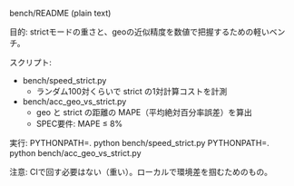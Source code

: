 bench/README (plain text)

目的:
  strictモードの重さと、geoの近似精度を数値で把握するための軽いベンチ。

スクリプト:
  - bench/speed_strict.py
      * ランダム100対くらいで strict の1対計算コストを計測
  - bench/acc_geo_vs_strict.py
      * geo と strict の距離の MAPE（平均絶対百分率誤差）を算出
      * SPEC要件: MAPE ≤ 8%

実行:
  PYTHONPATH=. python bench/speed_strict.py
  PYTHONPATH=. python bench/acc_geo_vs_strict.py

注意:
  CIで回す必要はない（重い）。ローカルで環境差を掴むためのもの。
